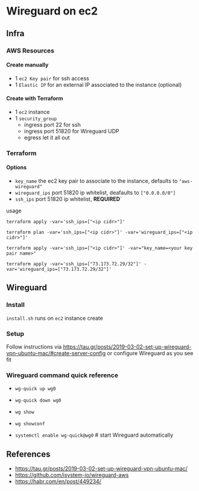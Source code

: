 # Wireguard on ec2

## Infra
### AWS Resources

#### Create manually
* 1 `ec2 Key pair` for ssh access
* 1 `Elastic IP` for an external IP associated to the instance (optional)

#### Create with Terraform
* 1 `ec2` instance
* 1 `security_group`
    * ingress port 22 for ssh
    * ingress port 51820 for Wireguard UDP
    * egress let it all out

### Terraform
#### Options
* `key_name` the ec2 key pair to associate to the instance, defaults to `"aws-wireguard"`
* `wireguard_ips` port 51820 ip whitelist, deafaults to `["0.0.0.0/0"]`
* `ssh_ips` port 51820 ip whitelist, **REQUIRED**`

usage
```
terraform apply -var='ssh_ips=["<ip cidr>"]'
```
```
terraform plan -var='ssh_ips=["<ip cidr>"]' -var='wireguard_ips=["<ip cidr>"]'
```
```
terraform apply -var='ssh_ips=["<ip cidr>"]' -var="key_name=<your key pair name>"
```
```
terraform apply -var='ssh_ips=["73.173.72.29/32"]' -var='wireguard_ips=["73.173.72.29/32"]'
```
## Wireguard

### Install
`install.sh` runs on `ec2` instance create

### Setup
Follow instructions via https://tau.gr/posts/2019-03-02-set-up-wireguard-vpn-ubuntu-mac/#create-server-config or configure Wireguard as you see fit

### Wireguard command quick reference
* `wg-quick up wg0`
* `wg-quick down wg0`
* `wg show`
* `wg showconf`

* `systemctl enable wg-quick@wg0` # start Wireguard automatically

## References
* https://tau.gr/posts/2019-03-02-set-up-wireguard-vpn-ubuntu-mac/
* https://github.com/isystem-io/wireguard-aws
* https://habr.com/en/post/449234/
